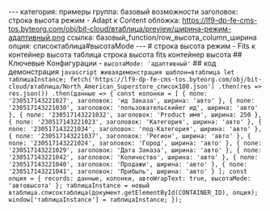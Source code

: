 --- категория: примеры группа: базовый возможности заголовок: строка высота режим - Adapt к Content обложка: https://lf9-dp-fe-cms-tos.byteorg.com/obj/bit-cloud/втаблица/preview/ширина-режим-адаптивный.png ссылка: базовый_function/row_высота_column_ширина опция: списоктаблица#высотаMode --- # строка высота режим - Fits к контейнер высота таблица строка высота fits контейнер высота ## Ключевые Конфигурации - `высотаMode: 'адаптивный'` ## код демонстрация ```javascript живаядемонстрация шаблон=втаблица let таблицаInstance; fetch('https://lf9-dp-fe-cms-tos.byteorg.com/obj/bit-cloud/втаблица/North_American_Superstore_список100.json') .then(res => res.json()) .then(данные => { const колонки = [ { поле: '230517143221027', заголовок: 'ид Заказа', ширина: 'авто' }, { поле: '230517143221030', заголовок: 'пользовательскийer ид', ширина: 'авто' }, { поле: '230517143221032', заголовок: 'Product имя', ширина: 250 }, { поле: '230517143221023', заголовок: 'Категория', ширина: 'авто' }, { поле: '230517143221034', заголовок: 'под-Категория', ширина: 'авто' }, { поле: '230517143221037', заголовок: 'Регион', ширина: 'авто' }, { поле: '230517143221024', заголовок: 'Город', ширина: 'авто' }, { поле: '230517143221029', заголовок: 'Дата Заказа', ширина: 'авто' }, { поле: '230517143221042', заголовок: 'Количество', ширина: 'авто' }, { поле: '230517143221040', заголовок: 'Продажи', ширина: 'авто' }, { поле: '230517143221041', заголовок: 'Прибыль', ширина: 'авто' } ]; const опция = { records: данные, колонки, автоWrapText: true, высотаMode: 'автовысота' }; таблицаInstance = новый втаблица.списоктаблица(документ.getElementById(CONTAINER_ID), опция); window['таблицаInstance'] = таблицаInstance; }); ``` 